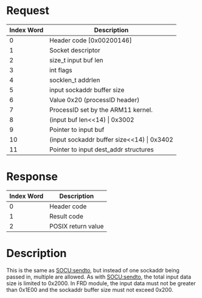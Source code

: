 # Request

| Index Word | Description                                  |
|------------|----------------------------------------------|
| 0          | Header code \[0x00200146\]                   |
| 1          | Socket descriptor                            |
| 2          | size_t input buf len                         |
| 3          | int flags                                    |
| 4          | socklen_t addrlen                            |
| 5          | input sockaddr buffer size                   |
| 6          | Value 0x20 (processID header)                |
| 7          | ProcessID set by the ARM11 kernel.           |
| 8          | (input buf len\<\<14) \| 0x3002              |
| 9          | Pointer to input buf                         |
| 10         | (input sockaddr buffer size\<\<14) \| 0x3402 |
| 11         | Pointer to input dest_addr structures        |

# Response

| Index Word | Description        |
|------------|--------------------|
| 0          | Header code        |
| 1          | Result code        |
| 2          | POSIX return value |

# Description

This is the same as [SOCU:sendto](SOCU:sendto "wikilink"), but instead
of one sockaddr being passed in, multiple are allowed. As with
[SOCU:sendto](SOCU:sendto "wikilink"), the total input data size is
limited to 0x2000. In FRD module, the input data must not be greater
than 0x1E00 and the sockaddr buffer size must not exceed 0x200.
